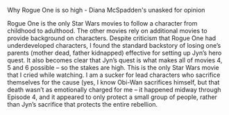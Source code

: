 Why Rogue One is so high - Diana McSpadden's unasked for opinion

Rogue One is the only Star Wars movies to follow a character from childhood to adulthood. The other movies rely on additional movies to provide background on characters. Despite criticism that Rogue One had underdeveloped characters, I found the standard backstory of losing one’s parents (mother dead, father kidnapped) effective for setting up Jyn’s hero quest. It also becomes clear that Jyn’s quest is what makes all of movies 4, 5 and 6 possible – so the stakes are high. This is the only Star Wars movie that I cried while watching. I am a sucker for lead characters who sacrifice themselves for the cause (yes, I know Obi-Wan sacrifices himself, but that death wasn’t as emotionally charged for me – it happened midway through Episode 4, and it appeared to only protect a small group of people, rather than Jyn’s sacrifice that protects the entire rebellion.

